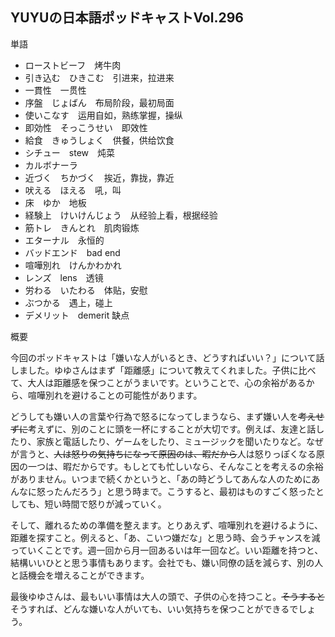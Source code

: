 ## YUYUの日本語ポッドキャストVol.296

単語

- ローストビーフ　烤牛肉
- 引き込む　ひきこむ　引进来，拉进来
- 一貫性　一贯性
- 序盤　じょばん　布局阶段，最初局面
- 使いこなす　运用自如，熟练掌握，操纵
- 即効性　そっこうせい　即效性
- 給食　きゅうしょく　供餐，供给饮食
- シチュー　stew　炖菜
- カルボナーラ　
- 近づく　ちかづく　挨近，靠拢，靠近　
- 吠える　ほえる　吼，叫
- 床　ゆか　地板
- 経験上　けいけんじょう　从经验上看，根据经验
- 筋トレ　きんとれ　肌肉锻炼
- エターナル　永恒的
- バッドエンド　bad end
- 喧嘩別れ　けんかわかれ
- レンズ　lens　透镜
- 労わる　いたわる　体贴，安慰
- ぶつかる　遇上，碰上
- デメリット　demerit 缺点

概要

今回のポッドキャストは「嫌いな人がいるとき、どうすればいい？」について話しました。ゆゆさんはまず「距離感」について教えてくれました。子供に比べて、大人は距離感を保つことがうまいです。ということで、心の余裕があるから、喧嘩別れを避けることの可能性があります。

どうしても嫌い人の言葉や行為で怒るになってしまうなら、まず嫌い人を~~考えせずに~~考えずに、別のことに頭を一杯にすることが大切です。例えば、友達と話したり、家族と電話したり、ゲームをしたり、ミュージックを聞いたりなど。なぜが言うと、~~人は怒りの気持ちになって原因のは、暇だから~~人は怒りっぽくなる原因の一つは、暇だからです。もしとても忙しいなら、そんなことを考えるの余裕がありません。いつまで続くかというと、「あの時どうしてあんな人のためにあんなに怒ったんだろう」と思う時まで。こうすると、最初はものすごく怒ったとしても、短い時間で怒りが減っていく。

そして、離れるための準備を整えます。とりあえず、喧嘩別れを避けるように、距離を探すこと。例えると、「あ、こいつ嫌だな」と思う時、会うチャンスを減っていくことです。週一回から月一回あるいは年一回など。いい距離を持つと、結構いいひとと思う事情もあります。会社でも、嫌い同僚の話を減らす、別の人と話機会を増えることができます。

最後ゆゆさんは、最もいい事情は大人の頭で、子供の心を持つこと。~~そうすると~~そうすれば、どんな嫌いな人がいても、いい気持ちを保つことができるでしょう。


